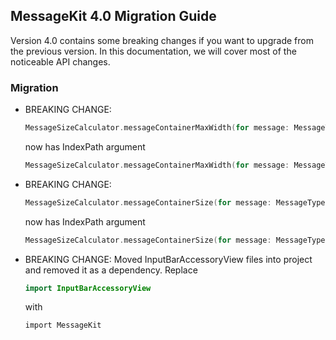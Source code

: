 ## MessageKit 4.0 Migration Guide

Version 4.0 contains some breaking changes if you want to upgrade from the previous version. In this documentation, we will cover most of the noticeable API changes.

### Migration

- BREAKING CHANGE:
    ```swift
    MessageSizeCalculator.messageContainerMaxWidth(for message: MessageType) -> CGFloat
    ```
    now has IndexPath argument
    ```swift
    MessageSizeCalculator.messageContainerMaxWidth(for message: MessageType, at indexPath: IndexPath) -> CGFloat
    ```

- BREAKING CHANGE:
    ```swift
    MessageSizeCalculator.messageContainerSize(for message: MessageType) -> CGSize
    ```
    now has IndexPath argument 
    ```swift
    MessageSizeCalculator.messageContainerSize(for message: MessageType, at indexPath: IndexPath) -> CGSize
    ```

- BREAKING CHANGE: Moved InputBarAccessoryView files into project and removed it as a dependency. Replace
    ```swift
    import InputBarAccessoryView
    ```
    with
    ```
    import MessageKit
    ```
